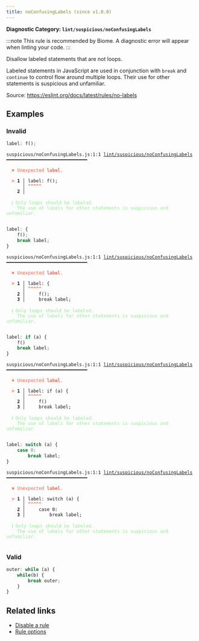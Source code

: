 ```yaml
---
title: noConfusingLabels (since v1.0.0)
---
```


**Diagnostic Category: `lint/suspicious/noConfusingLabels`**

:::note
This rule is recommended by Biome. A diagnostic error will appear when linting your code.
:::

Disallow labeled statements that are not loops.

Labeled statements in JavaScript are used in conjunction with `break` and `continue` to control flow around multiple loops.
Their use for other statements is suspicious and unfamiliar.

Source: https://eslint.org/docs/latest/rules/no-labels

## Examples

### Invalid

```jsx
label: f();
```

<pre class="language-text"><code class="language-text">suspicious/noConfusingLabels.js:1:1 <a href="https://biomejs.dev/linter/rules/no-confusing-labels">lint/suspicious/noConfusingLabels</a> ━━━━━━━━━━━━━━━━━━━━━━━━━━━━━━

<strong><span style="color: Tomato;">  </span></strong><strong><span style="color: Tomato;">✖</span></strong> <span style="color: Tomato;">Unexpected </span><span style="color: Tomato;"><strong>label</strong></span><span style="color: Tomato;">.</span>
  
<strong><span style="color: Tomato;">  </span></strong><strong><span style="color: Tomato;">&gt;</span></strong> <strong>1 │ </strong>label: f();
   <strong>   │ </strong><strong><span style="color: Tomato;">^</span></strong><strong><span style="color: Tomato;">^</span></strong><strong><span style="color: Tomato;">^</span></strong><strong><span style="color: Tomato;">^</span></strong><strong><span style="color: Tomato;">^</span></strong>
    <strong>2 │ </strong>
  
<strong><span style="color: lightgreen;">  </span></strong><strong><span style="color: lightgreen;">ℹ</span></strong> <span style="color: lightgreen;">Only loops should be labeled.
</span><span style="color: lightgreen;">  </span><span style="color: lightgreen;">  </span><span style="color: lightgreen;">The use of labels for other statements is suspicious and unfamiliar.</span>
  
</code></pre>

```jsx
label: {
    f();
    break label;
}
```

<pre class="language-text"><code class="language-text">suspicious/noConfusingLabels.js:1:1 <a href="https://biomejs.dev/linter/rules/no-confusing-labels">lint/suspicious/noConfusingLabels</a> ━━━━━━━━━━━━━━━━━━━━━━━━━━━━━━

<strong><span style="color: Tomato;">  </span></strong><strong><span style="color: Tomato;">✖</span></strong> <span style="color: Tomato;">Unexpected </span><span style="color: Tomato;"><strong>label</strong></span><span style="color: Tomato;">.</span>
  
<strong><span style="color: Tomato;">  </span></strong><strong><span style="color: Tomato;">&gt;</span></strong> <strong>1 │ </strong>label: {
   <strong>   │ </strong><strong><span style="color: Tomato;">^</span></strong><strong><span style="color: Tomato;">^</span></strong><strong><span style="color: Tomato;">^</span></strong><strong><span style="color: Tomato;">^</span></strong><strong><span style="color: Tomato;">^</span></strong>
    <strong>2 │ </strong>    f();
    <strong>3 │ </strong>    break label;
  
<strong><span style="color: lightgreen;">  </span></strong><strong><span style="color: lightgreen;">ℹ</span></strong> <span style="color: lightgreen;">Only loops should be labeled.
</span><span style="color: lightgreen;">  </span><span style="color: lightgreen;">  </span><span style="color: lightgreen;">The use of labels for other statements is suspicious and unfamiliar.</span>
  
</code></pre>

```jsx
label: if (a) {
    f()
    break label;
}
```

<pre class="language-text"><code class="language-text">suspicious/noConfusingLabels.js:1:1 <a href="https://biomejs.dev/linter/rules/no-confusing-labels">lint/suspicious/noConfusingLabels</a> ━━━━━━━━━━━━━━━━━━━━━━━━━━━━━━

<strong><span style="color: Tomato;">  </span></strong><strong><span style="color: Tomato;">✖</span></strong> <span style="color: Tomato;">Unexpected </span><span style="color: Tomato;"><strong>label</strong></span><span style="color: Tomato;">.</span>
  
<strong><span style="color: Tomato;">  </span></strong><strong><span style="color: Tomato;">&gt;</span></strong> <strong>1 │ </strong>label: if (a) {
   <strong>   │ </strong><strong><span style="color: Tomato;">^</span></strong><strong><span style="color: Tomato;">^</span></strong><strong><span style="color: Tomato;">^</span></strong><strong><span style="color: Tomato;">^</span></strong><strong><span style="color: Tomato;">^</span></strong>
    <strong>2 │ </strong>    f()
    <strong>3 │ </strong>    break label;
  
<strong><span style="color: lightgreen;">  </span></strong><strong><span style="color: lightgreen;">ℹ</span></strong> <span style="color: lightgreen;">Only loops should be labeled.
</span><span style="color: lightgreen;">  </span><span style="color: lightgreen;">  </span><span style="color: lightgreen;">The use of labels for other statements is suspicious and unfamiliar.</span>
  
</code></pre>

```jsx
label: switch (a) {
    case 0:
        break label;
}
```

<pre class="language-text"><code class="language-text">suspicious/noConfusingLabels.js:1:1 <a href="https://biomejs.dev/linter/rules/no-confusing-labels">lint/suspicious/noConfusingLabels</a> ━━━━━━━━━━━━━━━━━━━━━━━━━━━━━━

<strong><span style="color: Tomato;">  </span></strong><strong><span style="color: Tomato;">✖</span></strong> <span style="color: Tomato;">Unexpected </span><span style="color: Tomato;"><strong>label</strong></span><span style="color: Tomato;">.</span>
  
<strong><span style="color: Tomato;">  </span></strong><strong><span style="color: Tomato;">&gt;</span></strong> <strong>1 │ </strong>label: switch (a) {
   <strong>   │ </strong><strong><span style="color: Tomato;">^</span></strong><strong><span style="color: Tomato;">^</span></strong><strong><span style="color: Tomato;">^</span></strong><strong><span style="color: Tomato;">^</span></strong><strong><span style="color: Tomato;">^</span></strong>
    <strong>2 │ </strong>    case 0:
    <strong>3 │ </strong>        break label;
  
<strong><span style="color: lightgreen;">  </span></strong><strong><span style="color: lightgreen;">ℹ</span></strong> <span style="color: lightgreen;">Only loops should be labeled.
</span><span style="color: lightgreen;">  </span><span style="color: lightgreen;">  </span><span style="color: lightgreen;">The use of labels for other statements is suspicious and unfamiliar.</span>
  
</code></pre>

### Valid

```jsx
outer: while (a) {
    while(b) {
        break outer;
    }
}
```

## Related links

- [Disable a rule](/linter/#disable-a-lint-rule)
- [Rule options](/linter/#rule-options)
